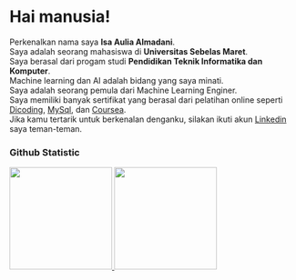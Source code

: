 # Hai manusia!
Perkenalkan nama saya **Isa Aulia Almadani**.<br>
Saya adalah seorang mahasiswa di **Universitas Sebelas Maret**.<br>
Saya berasal dari progam studi **Pendidikan Teknik Informatika dan Komputer**.<br>
Machine learning dan AI adalah bidang yang saya minati.<br>
Saya adalah seorang pemula dari Machine Learning Enginer.<br>
Saya memiliki banyak sertifikat yang berasal dari pelatihan online seperti [Dicoding](https://www.dicoding.com/academies/my), [MySql](https://myskill.id/e-learning), dan [Coursea](https://www.coursera.org/my-learning?myLearningTab=IN_PROGRESS).<br>
Jika kamu tertarik untuk berkenalan denganku, silakan ikuti akun [Linkedin](https://www.linkedin.com/public-profile/settings?lipi=urn%3Ali%3Apage%3Ad_flagship3_profile_self_edit_contact-info%3Be5qRqNa5QBGKAXmdZor4yg%3D%3D) saya teman-teman.<br>

### Github Statistic
<p align="left">
<a href="https://github.com/Symphoen1x">
  <img height="180em" src="https://github-readme-stats-eight-theta.vercel.app/api?username=penuliscode&show_icons=true&theme=algolia&include_all_commits=true&count_private=true"/>
  <img height="180em" src="https://github-readme-stats-eight-theta.vercel.app/api/top-langs/?username=Symphoen1x&layout=compact&layout=compact&theme=algolia"/>
</a>
</p>
